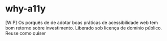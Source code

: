 # why-a11y
[WIP] Os porquês de de adotar boas práticas de acessibilidade web tem bom retorno sobre investimento. Liberado sob licença de domínio público. Reuse como quiser
